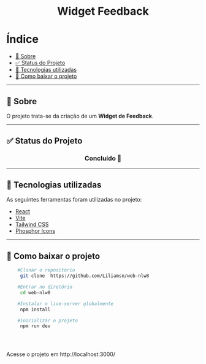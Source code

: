 <h1 align="center">Widget Feedback</h1>


# Índice

  - [📝️ Sobre](#️-sobre)
  - [✅️ Status do Projeto](#️-status-do-projeto)
  - [🔧️ Tecnologias utilizadas](#️-tecnologias-utilizadas)
  - [📕️ Como baixar o projeto](#️-como-baixar-o-projeto)

---

## 📝️ Sobre

O projeto trata-se da criação de um **Widget de Feedback**.

---
## ✅️ Status do Projeto

<h3 align="center">Concluído 🚀️</h3>

---
## 🔧️ Tecnologias utilizadas

As seguintes ferramentas foram utilizadas no projeto:

- [React](https://pt-br.reactjs.org/)
- [Vite](https://vitejs.dev/)
- [Tailwind CSS](https://tailwindcss.com/)
- [Phosphor Icons](https://phosphoricons.com/)
  

---

## 📕️ Como baixar o projeto

```bash
    #Clonar o repositório
     git clone  https://github.com/Liliamsn/web-nlw8

    #Entrar no diretório 
     cd web-nlw8

    #Instalar o live-server globalmente
     npm install 

    #Inicializar o projeto
     npm run dev


     
```

 Acesse o projeto em http://localhost:3000/
